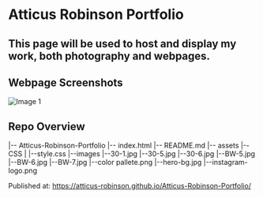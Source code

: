 # Atticus Robinson Portfolio

## This page will be used to host and display my work, both photography and webpages. 

## Webpage Screenshots

![Image 1](./assets/images/screenshot-1.png)

## Repo Overview
|-- Atticus-Robinson-Portfolio
|-- index.html
|-- README.md
|-- assets
    |--CSS
    |   |--style.css
    |--images
        |--30-1.jpg
        |--30-5.jpg
        |--30-6.jpg
        |--BW-5.jpg
        |--BW-6.jpg
        |--BW-7.jpg
        |--color pallete.png
        |--hero-bg.jpg
        |--instagram-logo.png

Published at: https://atticus-robinson.github.io/Atticus-Robinson-Portfolio/